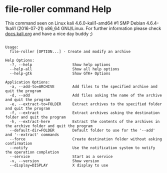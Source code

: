 # file-roller command Help
 
 This command seen on Linux kali 4.6.0-kali1-amd64 #1 SMP Debian 4.6.4-1kali1 (2016-07-21) x86_64 GNU/Linux. For further information please check [docs.kali.org](docs.kali.org) and have a nice day buddy ;) 

~~~

Usage:
  file-roller [OPTION...] - Create and modify an archive

Help Options:
  -?, --help                  Show help options
  --help-all                  Show all help options
  --help-gtk                  Show GTK+ Options

Application Options:
  -a, --add-to=ARCHIVE        Add files to the specified archive and quit the program
  -d, --add                   Add files asking the name of the archive and quit the program
  -e, --extract-to=FOLDER     Extract archives to the specified folder and quit the program
  -f, --extract               Extract archives asking the destination folder and quit the program
  -h, --extract-here          Extract the contents of the archives in the archive folder and quit the program
  --default-dir=FOLDER        Default folder to use for the '--add' and '--extract' commands
  --force                     Create destination folder without asking confirmation
  --notify                    Use the notification system to notify the operation completion
  --service                   Start as a service
  -v, --version               Show version
  --display=DISPLAY           X display to use


~~~
